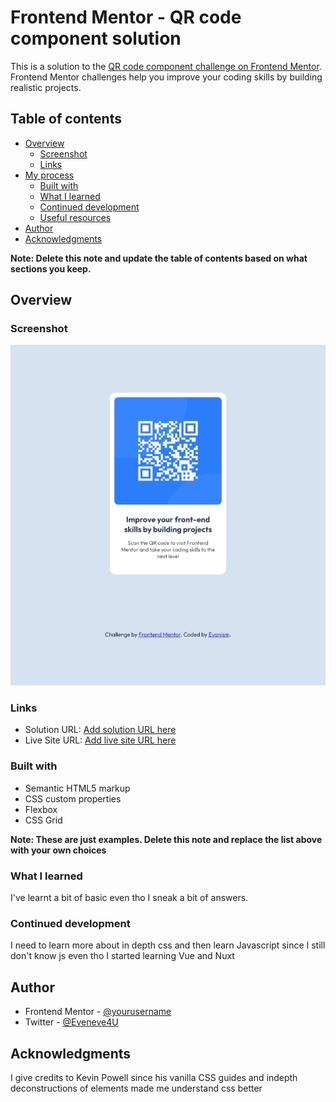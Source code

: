 # Frontend Mentor - QR code component solution

This is a solution to the [QR code component challenge on Frontend Mentor](https://www.frontendmentor.io/challenges/qr-code-component-iux_sIO_H). Frontend Mentor challenges help you improve your coding skills by building realistic projects. 

## Table of contents

- [Overview](#overview)
  - [Screenshot](#screenshot)
  - [Links](#links)
- [My process](#my-process)
  - [Built with](#built-with)
  - [What I learned](#what-i-learned)
  - [Continued development](#continued-development)
  - [Useful resources](#useful-resources)
- [Author](#author)
- [Acknowledgments](#acknowledgments)

**Note: Delete this note and update the table of contents based on what sections you keep.**

## Overview

### Screenshot

![Final Image](images/webcap.jpeg)


### Links

- Solution URL: [Add solution URL here](https://your-solution-url.com)
- Live Site URL: [Add live site URL here](https://your-live-site-url.com)


### Built with

- Semantic HTML5 markup
- CSS custom properties
- Flexbox
- CSS Grid

**Note: These are just examples. Delete this note and replace the list above with your own choices**

### What I learned

I've learnt a bit of basic even tho I sneak a bit of answers.

### Continued development

I need to learn more about in depth css and then learn Javascript since I still don't know js even tho I started learning Vue and Nuxt



## Author

- Frontend Mentor - [@yourusername](https://www.frontendmentor.io/profile/BSIT-Evanism)
- Twitter - [@Eveneve4U](https://www.twitter.com/Eveneve4U)


## Acknowledgments

I give credits to Kevin Powell since his vanilla CSS guides and indepth deconstructions of elements made me understand css better

